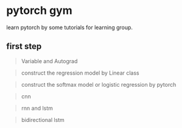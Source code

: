 # pytorch gym
learn pytorch by some tutorials for learning group.

## first step

> Variable and Autograd

> construct the regression model by Linear class

> construct the softmax model or logistic regression by pytorch

> cnn

> rnn and lstm

> bidirectional lstm
